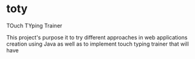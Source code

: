 toty
====

TOuch TYping Trainer

This project's purpose it to try different approaches in web applications creation using Java
as well as to implement touch typing trainer that will have
